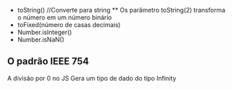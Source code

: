 * toString() //Converte para string
** Os parâmetro toString(2) transforma o número em um número binário
* toFixed(número de casas decimais)
* Number.isInteger()
* Number.isNaN()

<h2>O padrão IEEE 754</h2>

A divisão por 0 no JS
Gera um tipo de dado do tipo Infinity